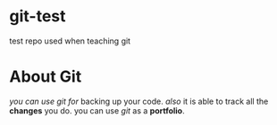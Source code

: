 # git-test
test repo used when teaching git
# About Git
*you can use git for* backing up your code. *also* it is able to track all the **changes** you do. you can use *git* as a **portfolio**. 